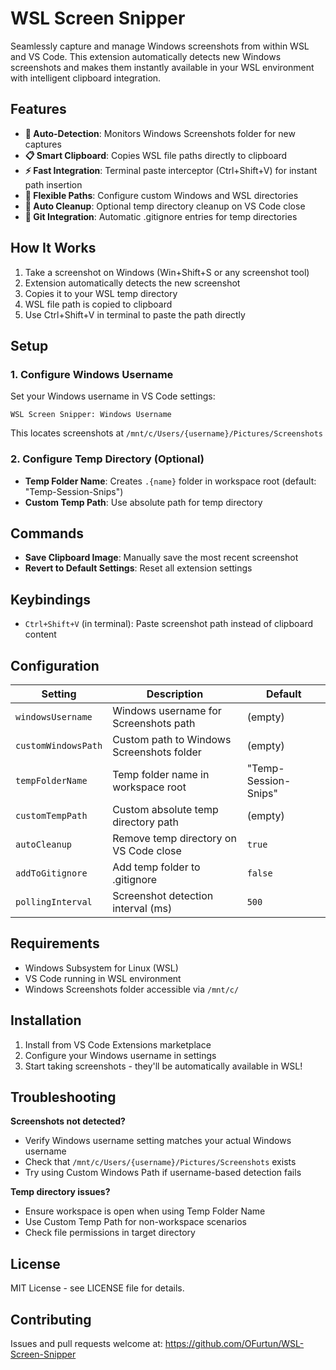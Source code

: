 # WSL Screen Snipper

Seamlessly capture and manage Windows screenshots from within WSL and VS Code. This extension automatically detects new Windows screenshots and makes them instantly available in your WSL environment with intelligent clipboard integration.

## Features

- **🔄 Auto-Detection**: Monitors Windows Screenshots folder for new captures
- **📋 Smart Clipboard**: Copies WSL file paths directly to clipboard 
- **⚡ Fast Integration**: Terminal paste interceptor (Ctrl+Shift+V) for instant path insertion
- **🎯 Flexible Paths**: Configure custom Windows and WSL directories
- **🧹 Auto Cleanup**: Optional temp directory cleanup on VS Code close
- **📁 Git Integration**: Automatic .gitignore entries for temp directories

## How It Works

1. Take a screenshot on Windows (Win+Shift+S or any screenshot tool)
2. Extension automatically detects the new screenshot
3. Copies it to your WSL temp directory
4. WSL file path is copied to clipboard
5. Use Ctrl+Shift+V in terminal to paste the path directly

## Setup

### 1. Configure Windows Username
Set your Windows username in VS Code settings:
```
WSL Screen Snipper: Windows Username
```
This locates screenshots at `/mnt/c/Users/{username}/Pictures/Screenshots`

### 2. Configure Temp Directory (Optional)
- **Temp Folder Name**: Creates `.{name}` folder in workspace root (default: "Temp-Session-Snips")
- **Custom Temp Path**: Use absolute path for temp directory

## Commands

- **Save Clipboard Image**: Manually save the most recent screenshot
- **Revert to Default Settings**: Reset all extension settings

## Keybindings

- `Ctrl+Shift+V` (in terminal): Paste screenshot path instead of clipboard content

## Configuration

| Setting | Description | Default |
|---------|-------------|---------|
| `windowsUsername` | Windows username for Screenshots path | (empty) |
| `customWindowsPath` | Custom path to Windows Screenshots folder | (empty) |
| `tempFolderName` | Temp folder name in workspace root | "Temp-Session-Snips" |
| `customTempPath` | Custom absolute temp directory path | (empty) |
| `autoCleanup` | Remove temp directory on VS Code close | `true` |
| `addToGitignore` | Add temp folder to .gitignore | `false` |
| `pollingInterval` | Screenshot detection interval (ms) | `500` |

## Requirements

- Windows Subsystem for Linux (WSL)
- VS Code running in WSL environment
- Windows Screenshots folder accessible via `/mnt/c/`

## Installation

1. Install from VS Code Extensions marketplace
2. Configure your Windows username in settings
3. Start taking screenshots - they'll be automatically available in WSL!

## Troubleshooting

**Screenshots not detected?**
- Verify Windows username setting matches your actual Windows username
- Check that `/mnt/c/Users/{username}/Pictures/Screenshots` exists
- Try using Custom Windows Path if username-based detection fails

**Temp directory issues?**
- Ensure workspace is open when using Temp Folder Name
- Use Custom Temp Path for non-workspace scenarios
- Check file permissions in target directory

## License

MIT License - see LICENSE file for details.

## Contributing

Issues and pull requests welcome at: https://github.com/OFurtun/WSL-Screen-Snipper